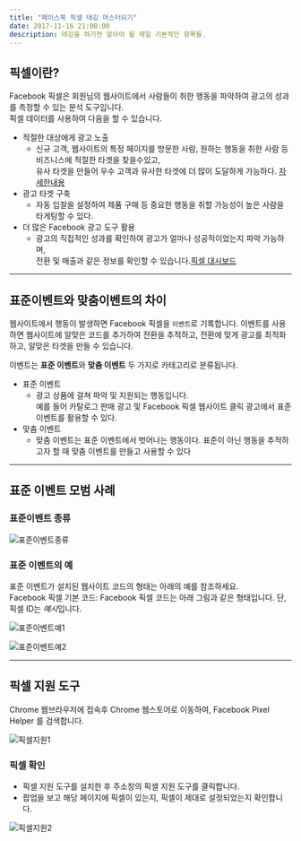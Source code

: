 ```yaml
---
title: "페이스북 픽셀 태깅 마스터되기"
date: 2017-11-16 21:00:00
description: 태깅을 하기전 알아야 될 제일 기본적인 항목들.
---
```


## 픽셀이란?

Facebook 픽셀은 회원님의 웹사이트에서 사람들이 취한 행동을 파악하여 광고의 성과를 측정할 수 있는 분석 도구입니다.<br />
픽셀 데이터를 사용하여 다음을 할 수 있습니다.

- 적절한 대상에게 광고 노출
  - 신규 고객, 웹사이트의 특정 페이지를 방문한 사람, 원하는 행동을 취한 사람 등 비즈니스에 적절한 타겟을 찾을수있고,<br />
    유사 타겟을 만들어 우수 고객과 유사한 타겟에 더 많이 도달하게 가능하다. [자세한내용](https://www.facebook.com/business/help/666509013483225?helpref=faq_content#)
- 광고 타겟 구축
  - 자동 입찰을 설정하여 제품 구매 등 중요한 행동을 취할 가능성이 높은 사람을 타게팅할 수 있다.
- 더 많은 Facebook 광고 도구 활용
  - 광고의 직접적인 성과를 확인하여 광고가 얼마나 성공적이었는지 파악 가능하며,<br />
    전환 및 매출과 같은 정보를 확인할 수 있습니다.[픽셀 대시보드](https://www.facebook.com/business/help/898185560232180?helpref=faq_content#)

---

## 표준이벤트와 맞춤이벤트의 차이

웹사이트에서 행동이 발생하면 Facebook 픽셀을 `이벤트`로 기록합니다. 이벤트를 사용하면 웹사이트에 알맞은 코드를 추가하여 전환을 추적하고, 전환에 맞게 광고를 최적화하고, 알맞은 타겟을 만들 수 있습니다.

이벤트는 **표준 이벤트**와 **맞춤 이벤트** 두 가지로 카테고리로 분류됩니다.

- 표준 이벤트
  - 광고 상품에 걸쳐 파악 및 지원되는 행동입니다.<br />
    예를 들어 카탈로그 판매 광고 및 Facebook 픽셀 웹사이트 클릭 광고에서 표준 이벤트를 활용할 수 있다.
- 맞춤 이벤트
  - 맞춤 이벤트는 표준 이벤트에서 벗어나는 행동이다. 표준이 아닌 행동을 추적하고자 할 때 맞춤 이벤트를 만들고 사용할 수 있다

---

## 표준 이벤트 모범 사례

### 표준이벤트 종류

![표준이벤트종류](https://s3.ap-northeast-2.amazonaws.com/thugstorage/images/post/%E1%84%91%E1%85%AD%E1%84%8C%E1%85%AE%E1%86%AB%E1%84%8B%E1%85%B5%E1%84%87%E1%85%A6%E1%86%AB%E1%84%90%E1%85%B3.png)

### 표준 이벤트의 예

표준 이벤트가 설치된 웹사이트 코드의 형태는 아래의 예를 참조하세요.<br />
Facebook 픽셀 기본 코드: Facebook 픽셀 코드는 아래 그림과 같은 형태입니다. 단, 픽셀 ID는 *예시*입니다.

![표준이벤트예1](https://s3.ap-northeast-2.amazonaws.com/thugstorage/images/post/%E1%84%91%E1%85%AD%E1%84%8C%E1%85%AE%E1%86%AB%E1%84%8B%E1%85%B5%E1%84%87%E1%85%A6%E1%86%AB%E1%84%90%E1%85%B3%E1%84%8B%E1%85%A8.jpg)

![표준이벤트예2](https://s3.ap-northeast-2.amazonaws.com/thugstorage/images/post/%E1%84%91%E1%85%AD%E1%84%8C%E1%85%AE%E1%86%AB%E1%84%8B%E1%85%B5%E1%84%87%E1%85%A6%E1%86%AB%E1%84%90%E1%85%B3%E1%84%8B%E1%85%A82.jpg)

---

## 픽셀 지원 도구

Chrome 웹브라우저에 접속후 Chrome 웹스토어로 이동하여, Facebook Pixel Helper 를 검색합니다.

![픽셀지원1](https://s3.ap-northeast-2.amazonaws.com/thugstorage/images/post/%E1%84%91%E1%85%B5%E1%86%A8%E1%84%89%E1%85%A6%E1%86%AF%E1%84%8C%E1%85%B5%E1%84%8B%E1%85%AF%E1%86%AB1.png "픽셀지원1")

### 픽셀 확인

- 픽셀 지원 도구를 설치한 후 주소창의 픽셀 지원 도구를 클릭합니다.
- 팝업을 보고 해당 페이지에 픽셀이 있는지, 픽셀이 제대로 설정되었는지 확인합니다.

![픽셀지원2](https://s3.ap-northeast-2.amazonaws.com/thugstorage/images/post/%E1%84%91%E1%85%B5%E1%86%A8%E1%84%89%E1%85%A6%E1%86%AF%E1%84%8C%E1%85%B5%E1%84%8B%E1%85%AF%E1%86%AB2.png "픽셀지원2")
